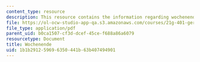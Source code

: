 ```yaml
---
content_type: resource
description: This resource contains the information regarding wochenende.
file: https://ol-ocw-studio-app-qa.s3.amazonaws.com/courses/21g-401-german-i-fall-2008/1b1b291259696350441b63b407494901_MIT21G_401F08_wochen.pdf
file_type: application/pdf
parent_uid: b0ca1507-cf3d-dcef-45ce-f688a86a6079
resourcetype: Document
title: Wochenende
uid: 1b1b2912-5969-6350-441b-63b407494901
---
```

